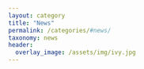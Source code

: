 ```yaml
---
layout: category
title: "News"
permalink: /categories/#news/
taxonomy: news
header:
  overlay_image: /assets/img/ivy.jpg
---
```


